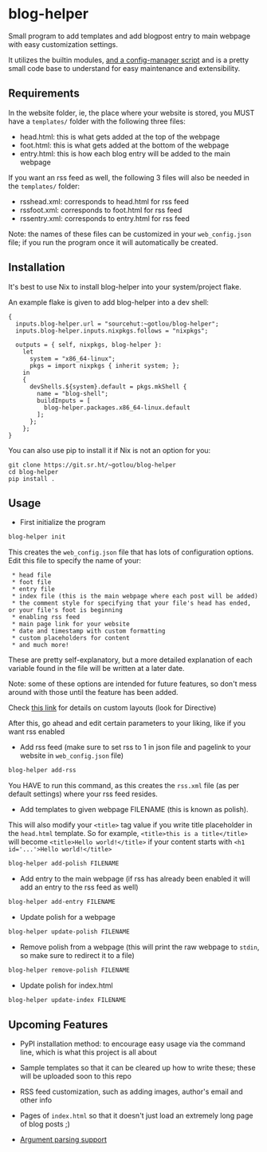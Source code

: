 # blog-helper
Small program to add templates and add blogpost entry to main webpage with easy customization settings. 

It utilizes the builtin modules, [and a config-manager script](https://sr.ht/~gotlou/config-manager) and is a pretty small code base to understand for easy maintenance and extensibility. 

## Requirements
In the website folder, ie, the place where your website is stored, you MUST have a ```templates/``` folder with the following three files:
- head.html: this is what gets added at the top of the webpage
- foot.html: this is what gets added at the bottom of the webpage
- entry.html: this is how each blog entry will be added to the main webpage

If you want an rss feed as well, the following 3 files will also be needed in the ```templates/``` folder:

- rsshead.xml: corresponds to head.html for rss feed
- rssfoot.xml: corresponds to foot.html for rss feed
- rssentry.xml: corresponds to entry.html for rss feed

Note: the names of these files can be customized in your ```web_config.json``` file; if you run the program once it will automatically be created.

## Installation

It's best to use Nix to install blog-helper into your system/project flake.

An example flake is given to add blog-helper into a dev shell:

```
{
  inputs.blog-helper.url = "sourcehut:~gotlou/blog-helper";
  inputs.blog-helper.inputs.nixpkgs.follows = "nixpkgs";

  outputs = { self, nixpkgs, blog-helper }:
    let
      system = "x86_64-linux";
      pkgs = import nixpkgs { inherit system; };
    in
    {
      devShells.${system}.default = pkgs.mkShell {
        name = "blog-shell";
        buildInputs = [
          blog-helper.packages.x86_64-linux.default
        ];
      };
    };
}
```
You can also use pip to install it if Nix is not an option for you:

```
git clone https://git.sr.ht/~gotlou/blog-helper
cd blog-helper
pip install .     
```

## Usage

- First initialize the program

```bash
blog-helper init
```

This creates the ```web_config.json``` file that has lots of configuration options. 
Edit this file to specify the name of your:

     * head file
     * foot file
     * entry file
     * index file (this is the main webpage where each post will be added)
     * the comment style for specifying that your file's head has ended, or your file's foot is beginning
     * enabling rss feed
     * main page link for your website
     * date and timestamp with custom formatting 
     * custom placeholders for content
     * and much more!
     
These are pretty self-explanatory, but a more detailed explanation of each variable found in the file will be written at a later date.

Note: some of these options are intended for future features, so don't mess around with those until the feature has been added.

Check [this link](https://www.tutorialspoint.com/python/time_strftime.htm)  for details on custom layouts (look for Directive) 

After this, go ahead and edit certain parameters to your liking, like if you want rss enabled

- Add rss feed (make sure to set rss to 1 in json file and pagelink to your website in ```web_config.json``` file)

```bash
blog-helper add-rss
```

You HAVE to run this command, as this creates the ```rss.xml``` file (as per default settings) where your rss feed resides.

- Add templates to given webpage FILENAME (this is known as polish).

This will also modify your ```<title>``` tag value if you write title placeholder in the ```head.html``` template. So for example, ```<title>this is a title</title>``` will become ```<title>Hello world!</title>``` if your content starts with ```<h1 id='...'>Hello world!</title>```

```bash
blog-helper add-polish FILENAME
```

- Add entry to the main webpage (if rss has already been enabled it will add an entry to the rss feed as well)

```bash
blog-helper add-entry FILENAME
```

- Update polish for a webpage

```bash
blog-helper update-polish FILENAME
```

- Remove polish from a webpage (this will print the raw webpage to ```stdin```, so make sure to redirect it to a file)

```bash
blog-helper remove-polish FILENAME
```

- Update polish for index.html

```bash
blog-helper update-index FILENAME
```

## Upcoming Features

- PyPI installation method: to encourage easy usage via the command line, which is what this project is all about

- Sample templates so that it can be cleared up how to write these; these will be uploaded soon to this repo

- RSS feed customization, such as adding images, author's email and other info

- Pages of ```index.html``` so that it doesn't just load an extremely long page of blog posts ;)

- [Argument parsing support](https://docs.python.org/3/howto/argparse.html)

